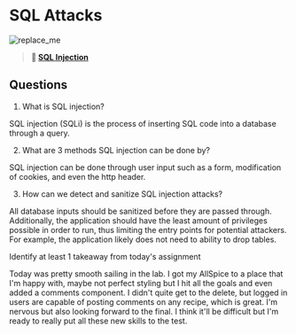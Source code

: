 # SQL Attacks

![replace_me](https://codeworks.blob.core.windows.net/public/assets/img/illustrations/placeholder.svg)

> **📖 [SQL Injection](https://codeworksacademy.com/fs-student-guide/resources/wk11/03-SQL-Injection)**

## Questions

1. What is SQL injection?

SQL injection (SQLi) is the process of inserting SQL code into a database through a query.

2. What are 3 methods SQL injection can be done by?

SQL injection can be done through user input such as a form, modification of cookies, and even the http header.

3. How can we detect and sanitize SQL injection attacks?

All database inputs should be sanitized before they are passed through. Additionally, the application should have the least amount of privileges possible in order to run, thus limiting the entry points for potential attackers. For example, the application likely does not need to ability to drop tables.


Identify at least 1 takeaway from today's assignment

Today was pretty smooth sailing in the lab. I got my AllSpice to a place that I'm happy with, maybe not perfect styling but I hit all the goals and even added a comments component. I didn't quite get to the delete, but logged in users are capable of posting comments on any recipe, which is great. I'm nervous but also looking forward to the final. I think it'll be difficult but I'm ready to really put all these new skills to the test.